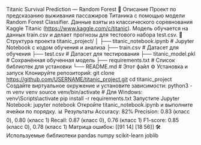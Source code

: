 Titanic Survival Prediction — Random Forest
📌 Описание
Проект по предсказанию выживания пассажиров Титаника с помощью модели Random Forest Classifier.
Данные взяты из классического соревнования Kaggle Titanic (https://www.kaggle.com/c/titanic).
Модель обучается на данных train.csv и делает прогнозы для тестового набора test.csv.
📂 Структура проекта
titanic_project/ │ ├── titanic_notebook.ipynb # Jupyter Notebook с кодом обучения и анализа ├── train.csv # Датасет для обучения ├── test.csv # Датасет для тестирования ├── titanic_model.pkl # Сохранённая обученная модель ├── requirements.txt # Список библиотек для установки └── README.md # Этот файл 
⚙️ Установка и запуск
Клонируйте репозиторий:
git clone https://github.com/USERNAME/titanic_project.git cd titanic_project 
Создайте виртуальное окружение и установите зависимости:
python3 -m venv venv source venv/bin/activate # Для Windows: venv\Scripts\activate pip install -r requirements.txt 
Запустите Jupyter Notebook:
jupyter notebook 
Откройте titanic_notebook.ipynb и выполните ячейки по порядку.
📊 Результаты
Accuracy: 82%
Precision: 0.83 (класс 0), 0.80 (класс 1)
Recall: 0.87 (класс 0), 0.76 (класс 1)
F1-score: 0.85 (класс 0), 0.78 (класс 1)
Матрица ошибок:
[[91 14] [18 56]] 
🛠 Используемые библиотеки
pandas
numpy
scikit-learn
joblib
